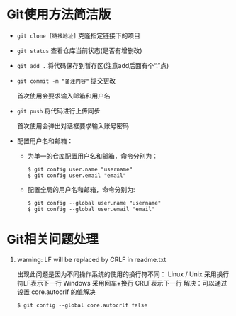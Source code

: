 # Git使用方法简洁版

- `git clone [链接地址]`  克隆指定链接下的项目

- `git status` 查看仓库当前状态(是否有增删改)

- `git add .` 将代码保存到暂存区(注意add后面有个“.”点)

- `git commit -m "备注内容"` 提交更改

  首次使用会要求输入邮箱和用户名

- `git push` 将代码进行上传同步

  首次使用会弹出对话框要求输入账号密码
  
- 配置用户名和邮箱：

  - 为单一的仓库配置用户名和邮箱，命令分别为：

    ```git
    $ git config user.name "username"
    $ git config user.email "email"
    ```
  
  - 配置全局的用户名和邮箱，命令分别为:
  
    ```git
    $ git config --global user.name "username"
    $ git config --global user.email "email"
    ```

# Git相关问题处理

1. warning: LF will be replaced by CRLF in readme.txt

   出现此问题是因为不同操作系统的使用的换行符不同：
   Linux / Unix 采用换行符LF表示下一行
   Windows  采用回车+换行 CRLF表示下一行
   解决：可以通过设置 core.autocrlf 的值解决
   
   ```git
   $ git config --global core.autocrlf false
   ```
   
   